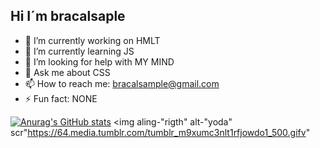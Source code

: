 ## Hi I´m bracalsaple

- 🔭 I’m currently working on HMLT
- 🌱 I’m currently learning JS
- 🤔 I’m looking for help with MY MIND
- 💬 Ask me about CSS
- 📫 How to reach me: bracalsample@gmail.com
- ⚡ Fun fact: NONE

[![Anurag's GitHub stats](https://github-readme-stats.vercel.app/api?username=bracalsample)](https://github.com/anuraghazra/github-readme-stats)
<img aling-"rigth" alt-"yoda" scr"https://64.media.tumblr.com/tumblr_m9xumc3nlt1rfjowdo1_500.gifv"
